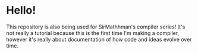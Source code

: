 # Hello!

This repository is also being used for SirMathhman's compiler series! It's not
really a tutorial because this is the first time I'm making a compiler, however
it's really about documentation of how code and ideas evolve over time.
